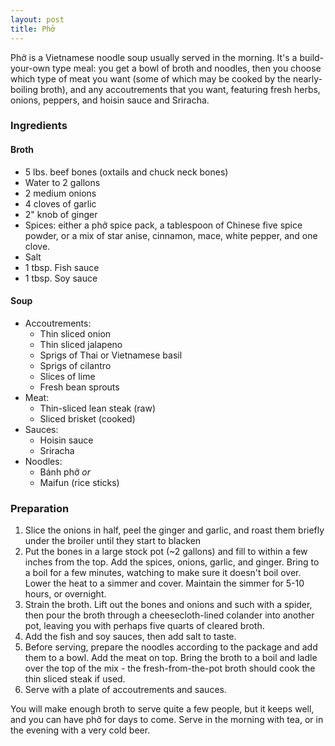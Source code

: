 ```yaml
---
layout: post
title: Phở
---
```


Phở is a Vietnamese noodle soup usually served in the morning.  It's a build-your-own type meal: you get a bowl of broth and noodles, then you choose which type of meat you want (some of which may be cooked by the nearly-boiling broth), and any accoutrements that you want, featuring fresh herbs, onions, peppers, and hoisin sauce and Sriracha.

### Ingredients

#### Broth

* 5 lbs. beef bones (oxtails and chuck neck bones)
* Water to 2 gallons
* 2 medium onions
* 4 cloves of garlic
* 2" knob of ginger
* Spices: either a phở spice pack, a tablespoon of Chinese five spice powder, or a mix of star anise, cinnamon, mace, white pepper, and one clove.
* Salt
* 1 tbsp. Fish sauce
* 1 tbsp. Soy sauce

#### Soup

* Accoutrements:
    * Thin sliced onion
    * Thin sliced jalapeno
    * Sprigs of Thai or Vietnamese basil
    * Sprigs of cilantro
    * Slices of lime
    * Fresh bean sprouts
* Meat:
    * Thin-sliced lean steak (raw)
    * Sliced brisket (cooked)
* Sauces:
    * Hoisin sauce
    * Sriracha
* Noodles:
    * Bánh phở *or*
    * Maifun (rice sticks)

### Preparation

1. Slice the onions in half, peel the ginger and garlic, and roast them briefly under the broiler until they start to blacken
2. Put the bones in a large stock pot (~2 gallons) and fill to within a few inches from the top.  Add the spices, onions, garlic, and ginger.  Bring to a boil for a few minutes, watching to make sure it doesn't boil over.  Lower the heat to a simmer and cover.  Maintain the simmer for 5-10 hours, or overnight.
3. Strain the broth.  Lift out the bones and onions and such with a spider, then pour the broth through a cheesecloth-lined colander into another pot, leaving you with perhaps five quarts of cleared broth.
4. Add the fish and soy sauces, then add salt to taste.
5. Before serving, prepare the noodles according to the package and add them to a bowl.  Add the meat on top.  Bring the broth to a boil and ladle over the top of the mix - the fresh-from-the-pot broth should cook the thin sliced steak if used.
6. Serve with a plate of accoutrements and sauces.

You will make enough broth to serve quite a few people, but it keeps well, and you can have phở for days to come.  Serve in the morning with tea, or in the evening with a very cold beer.

